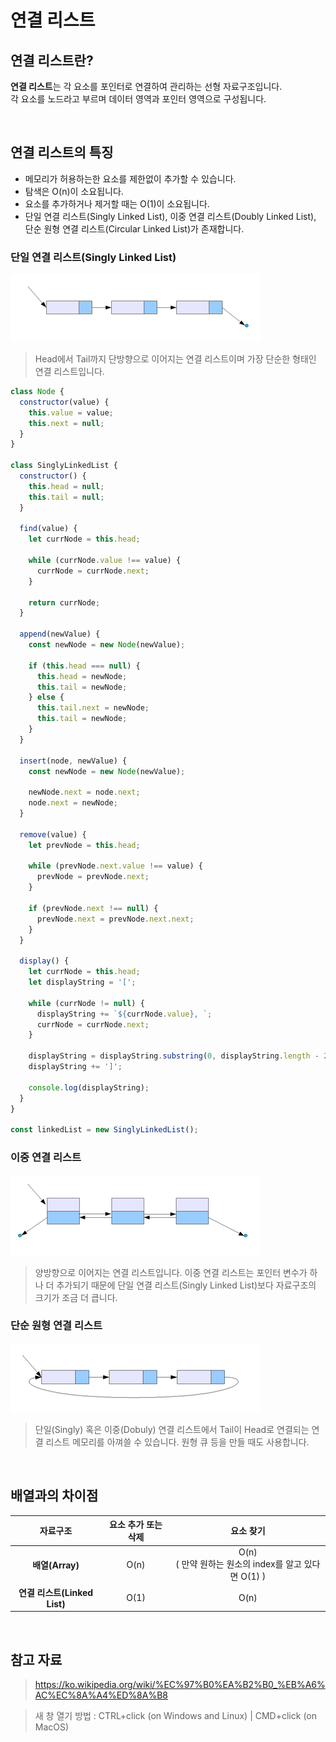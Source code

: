 # 연결 리스트

## 연결 리스트란?

**연결 리스트**는 각 요소를 포인터로 연결하여 관리하는 선형 자료구조입니다.  
각 요소를 노드라고 부르며 데이터 영역과 포인터 영역으로 구성됩니다.

<br />

## 연결 리스트의 특징

- 메모리가 허용하는한 요소를 제한없이 추가할 수 있습니다.
- 탐색은 O(n)이 소요됩니다.
- 요소를 추가하거나 제거할 때는 O(1)이 소요됩니다.
- 단일 연결 리스트(Singly Linked List), 이중 연결 리스트(Doubly Linked List), 단순 원형 연결 리스트(Circular Linked List)가 존재합니다.

### 단일 연결 리스트(Singly Linked List)

<img src="../images/CS/singly-linked-list.png" alt="단일 연결 리스트(Singly Linked List)" />

> Head에서 Tail까지 단방향으로 이어지는 연결 리스트이며 가장 단순한 형태인 연결 리스트입니다.

```javascript
class Node {
  constructor(value) {
    this.value = value;
    this.next = null;
  }
}

class SinglyLinkedList {
  constructor() {
    this.head = null;
    this.tail = null;
  }

  find(value) {
    let currNode = this.head;

    while (currNode.value !== value) {
      currNode = currNode.next;
    }

    return currNode;
  }

  append(newValue) {
    const newNode = new Node(newValue);

    if (this.head === null) {
      this.head = newNode;
      this.tail = newNode;
    } else {
      this.tail.next = newNode;
      this.tail = newNode;
    }
  }

  insert(node, newValue) {
    const newNode = new Node(newValue);

    newNode.next = node.next;
    node.next = newNode;
  }

  remove(value) {
    let prevNode = this.head;

    while (prevNode.next.value !== value) {
      prevNode = prevNode.next;
    }

    if (prevNode.next !== null) {
      prevNode.next = prevNode.next.next;
    }
  }

  display() {
    let currNode = this.head;
    let displayString = '[';

    while (currNode != null) {
      displayString += `${currNode.value}, `;
      currNode = currNode.next;
    }

    displayString = displayString.substring(0, displayString.length - 2);
    displayString += ']';

    console.log(displayString);
  }
}

const linkedList = new SinglyLinkedList();
```

### 이중 연결 리스트

<img src="../images/CS/doubly-linked-list.png" alt="이중 연결 리스트(Double Linked List)" />

> 양방향으로 이어지는 연결 리스트입니다. 이중 연결 리스트는 포인터 변수가 하나 더 추가되기 때문에 단일 연결 리스트(Singly Linked List)보다 자료구조의 크기가 조금 더 큽니다.

### 단순 원형 연결 리스트

<img src="../images/CS/circular-linked-list.png" alt="단순 원형 연결 리스트(Circular Linked List" />

> 단일(Singly) 혹은 이중(Dobuly) 연결 리스트에서 Tail이 Head로 연결되는 연결 리스트 메모리를 아껴쓸 수 있습니다. 원형 큐 등을 만들 때도 사용합니다.

<br />

## 배열과의 차이점

|           자료구조           | 요소 추가 또는 삭제 |                          요소 찾기                          |
| :--------------------------: | :-----------------: | :---------------------------------------------------------: |
|       **배열(Array)**        |        O(n)         | O(n) <br /> ( 만약 원하는 원소의 index를 알고 있다면 O(1) ) |
| **연결 리스트(Linked List)** |        O(1)         |                            O(n)                             |

<br />

## 참고 자료

> https://ko.wikipedia.org/wiki/%EC%97%B0%EA%B2%B0_%EB%A6%AC%EC%8A%A4%ED%8A%B8

> 새 창 열기 방법 : CTRL+click (on Windows and Linux) | CMD+click (on MacOS)
